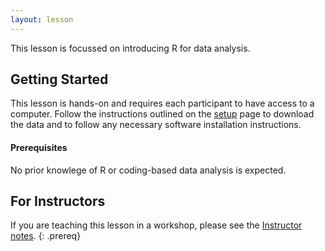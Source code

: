 ```yaml
---
layout: lesson
---
```


This lesson is focussed on introducing R for data analysis.

## Getting Started

This lesson is hands-on and requires each participant to have access to a computer. Follow the instructions outlined on the [setup](HERE) page to download the data and to follow any necessary software
installation instructions.

#### Prerequisites

No prior knowlege of R or coding-based data analysis is expected.

## For Instructors
If you are teaching this lesson in a workshop, please see the [Instructor notes](guide/).
{: .prereq}